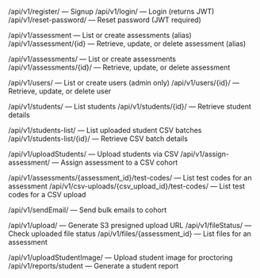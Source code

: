 /api/v1/register/ — Signup
/api/v1/login/ — Login (returns JWT)
/api/v1/reset-password/ — Reset password (JWT required)

/api/v1/assessment — List or create assessments (alias)
/api/v1/assessment/{id} — Retrieve, update, or delete assessment (alias)

/api/v1/assessments/ — List or create assessments
/api/v1/assessments/{id}/ — Retrieve, update, or delete assessment

/api/v1/users/ — List or create users (admin only)
/api/v1/users/{id}/ — Retrieve, update, or delete user

/api/v1/students/ — List students
/api/v1/students/{id}/ — Retrieve student details

/api/v1/students-list/ — List uploaded student CSV batches
/api/v1/students-list/{id}/ — Retrieve CSV batch details

/api/v1/uploadStudents/ — Upload students via CSV
/api/v1/assign-assessment/ — Assign assessment to a CSV cohort

/api/v1/assessments/{assessment_id}/test-codes/ — List test codes for an assessment
/api/v1/csv-uploads/{csv_upload_id}/test-codes/ — List test codes for a CSV upload

/api/v1/sendEmail/ — Send bulk emails to cohort

/api/v1/upload/ — Generate S3 presigned upload URL
/api/v1/fileStatus/ — Check uploaded file status
/api/v1/files/{assessment_id} — List files for an assessment

/api/v1/uploadStudentImage/ — Upload student image for proctoring
/api/v1/reports/student — Generate a student report
